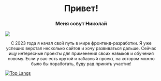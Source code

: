 <h1 align="center">Привет!</h1>
<h3 align="center">Меня совут Николай</h3>
<img src="https://i.pinimg.com/originals/c9/f3/ae/c9f3ae635ae59225534607c7cc4b6692.gif">
<p align="center">С 2023 года я начал свой путь в мире фронтенд-разработки. Я уже успешно верстал несколько сайтов и хочу развиваться дальше. Сейчас ищу интересные проекты для применения своих навыков и обучения новому. Если у вас есть крутой и забавный проект, на котором можно было бы поработать, буду рад принять участие!</p>

[![Top Langs](https://github-readme-stats.vercel.app/api/top-langs/?username=Nigilen)](https://github.com/Nigilen/github-readme-stats)
